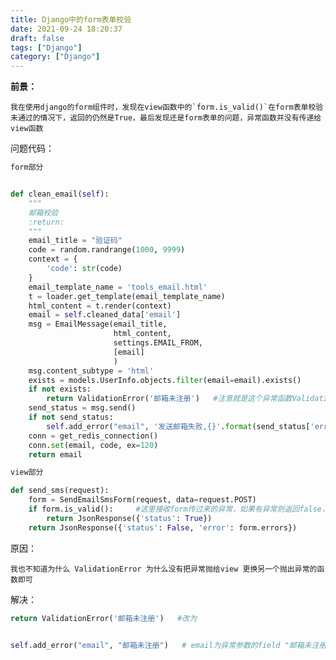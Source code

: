 ```yaml
---
title: Django中的form表单校验 
date: 2021-09-24 18:20:37 
draft: false
tags: ["Django"] 
category: ["Django"] 
---
```


**前景：**

``我在使用django的form组件时，发现在view函数中的`form.is_valid()`在form表单校验未通过的情况下，返回的仍然是True，最后发现还是form表单的问题，异常函数并没有传递给view函数``

问题代码：

```python
form部分


def clean_email(self):
    """
    邮箱校验
    :return:
    """
    email_title = "验证码"
    code = random.randrange(1000, 9999)
    context = {
        'code': str(code)
    }
    email_template_name = 'tools_email.html'
    t = loader.get_template(email_template_name)
    html_content = t.render(context)
    email = self.cleaned_data['email']
    msg = EmailMessage(email_title,  
                       html_content,  
                       settings.EMAIL_FROM,  
                       [email]
                       )
    msg.content_subtype = 'html'
    exists = models.UserInfo.objects.filter(email=email).exists()
    if not exists:
        return ValidationError('邮箱未注册')   #注意就是这个异常函数ValidationError，没有将异常传给view
    send_status = msg.send()
    if not send_status:
        self.add_error("email", '发送邮箱失败,{}'.format(send_status['errmsg']))
    conn = get_redis_connection()
    conn.set(email, code, ex=120)
    return email
```

```python
view部分

def send_sms(request):
    form = SendEmailSmsForm(request, data=request.POST)
    if form.is_valid():     #这里接收form传过来的异常，如果有异常则返回false，反之true
        return JsonResponse({'status': True})
    return JsonResponse({'status': False, 'error': form.errors})
```


原因：

``我也不知道为什么 ValidationError 为什么没有把异常抛给view 更换另一个抛出异常的函数即可``


解决：
```python
return ValidationError('邮箱未注册')   #改为


self.add_error("email", "邮箱未注册")   # email为异常参数的field "邮箱未注册" 为报错文案

```
